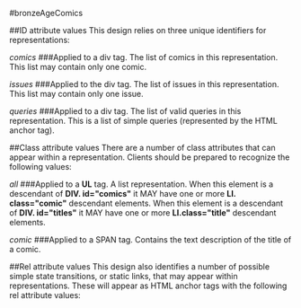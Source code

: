 #bronzeAgeComics

##ID attribute values
This design relies on three unique identifiers for representations: 

*comics* 
###Applied to a div tag. The list of comics in this representation. This list may contain only one comic.

*issues*
###Applied to the div tag. The list of issues in this representation. This list may contain only one issue.

*queries*
###Applied to a div tag. The list of valid queries in this representation. This is a list of simple queries (represented by the HTML anchor tag).



##Class attribute values 
There are a number of class attributes that can appear within a representation. Clients should be prepared to recognize the following values: 

*all* 
###Applied to a **UL** tag. A list representation. When this element is a descendant of **DIV. id="comics"** it MAY have one or more **LI. class="comic"** descendant elements. When this element is a descendant of **DIV. id="titles"** it MAY have one or more **LI.class="title"** descendant elements. 

*comic*
###Applied to a SPAN  tag. Contains the text description of the title of a comic.


##Rel attribute values
This design also identifies a number of possible simple state transitions, or static links, that may appear within representations. 
These will appear as HTML anchor tags with the following rel attribute values:
